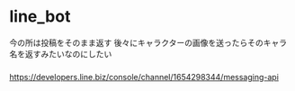 # line_bot
今の所は投稿をそのまま返す
後々にキャラクターの画像を送ったらそのキャラ名を返すみたいなのにしたい
###
https://developers.line.biz/console/channel/1654298344/messaging-api
